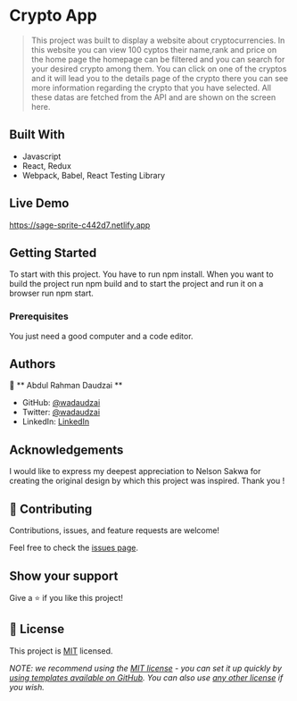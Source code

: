# Crypto App

> This project was built to display a website about cryptocurrencies. In this website you can view 100 cyptos their name,rank and price on the home page the homepage can be filtered and you can search for your desired crypto among them. You can click on one of the cryptos and it will lead you to the details page of the crypto there you can see more information regarding the crypto that you have selected. All these datas are fetched from the API and are shown on the screen here.


## Built With

- Javascript
- React, Redux
- Webpack, Babel, React Testing Library

## Live Demo
https://sage-sprite-c442d7.netlify.app

## Getting Started

To start with this project. You have to run npm install. When you want to build the project run npm build and to start the project and run it on a browser run npm start. 

### Prerequisites

You just need a good computer and a code editor. 

## Authors

👤 ** Abdul Rahman Daudzai **

- GitHub: [@wadaudzai](https://github.com/wadaudzai)
- Twitter: [@wadaudzai](https://twitter.com/wadaudzai)
- LinkedIn: [LinkedIn](https://linkedin.com/in/wadaudzai)

## Acknowledgements

I would like to express my deepest appreciation to Nelson Sakwa for creating the original design by which this project was inspired. Thank you !


## 🤝 Contributing

Contributions, issues, and feature requests are welcome!

Feel free to check the [issues page](https://github.com/wadaudzai/react-capstone/issues).

## Show your support

Give a ⭐️ if you like this project!

## 📝 License

This project is [MIT](./LICENSE) licensed.

_NOTE: we recommend using the [MIT license](https://choosealicense.com/licenses/mit/) - you can set it up quickly by [using templates available on GitHub](https://docs.github.com/en/communities/setting-up-your-project-for-healthy-contributions/adding-a-license-to-a-repository). You can also use [any other license](https://choosealicense.com/licenses/) if you wish._
